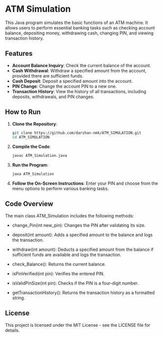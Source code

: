 # ATM Simulation

This Java program simulates the basic functions of an ATM machine. It allows users to perform essential banking tasks such as checking account balance, depositing money, withdrawing cash, changing PIN, and viewing transaction history.

## Features

- **Account Balance Inquiry**: Check the current balance of the account.
- **Cash Withdrawal**: Withdraw a specified amount from the account, provided there are sufficient funds.
- **Cash Deposit**: Deposit a specified amount into the account.
- **PIN Change**: Change the account PIN to a new one.
- **Transaction History**: View the history of all transactions, including deposits, withdrawals, and PIN changes.

## How to Run

1. **Clone the Repository**:
   ```bash
   git clone https://github.com/darshan-nmk/ATM_SIMULATION.git
   cd ATM_SIMULATION

2. **Compile the Code**:
   ```bash
   javac ATM_Simulation.java

3. **Run the Program**:
   ```bash
   java ATM_Simulation

4. **Follow the On-Screen Instructions**:
 Enter your PIN and choose from the menu options to perform various banking tasks.

## Code Overview
The main class ATM_Simulation includes the following methods:

- change_Pin(int new_pin): Changes the PIN after validating its size.

- deposit(int amount): Adds a specified amount to the balance and logs the transaction.

- withdraw(int amount): Deducts a specified amount from the balance if sufficient funds are available and logs the transaction.

- check_Balance(): Returns the current balance.

- isPinVerified(int pin): Verifies the entered PIN.

- isValidPinSize(int pin): Checks if the PIN is a four-digit number.

- getTransactionHistory(): Returns the transaction history as a formatted string.

## License
This project is licensed under the MIT License - see the LICENSE file for details.
